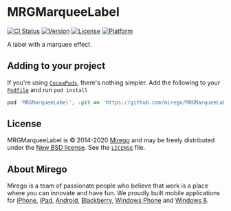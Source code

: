 # MRGMarqueeLabel

[![CI Status](http://img.shields.io/travis/mirego/MRGMarqueeLabel.svg?style=flat)](https://travis-ci.org/mirego/MRGMarqueeLabel)
[![Version](https://img.shields.io/cocoapods/v/MRGMarqueeLabel.svg?style=flat)](http://cocoadocs.org/docsets/MRGMarqueeLabel)
[![License](https://img.shields.io/cocoapods/l/MRGMarqueeLabel.svg?style=flat)](http://cocoadocs.org/docsets/MRGMarqueeLabel)
[![Platform](https://img.shields.io/cocoapods/p/MRGMarqueeLabel.svg?style=flat)](http://cocoadocs.org/docsets/MRGMarqueeLabel)

A label with a marquee effect.

## Adding to your project

If you're using [`CocoaPods`](http://cocoapods.org/), there's nothing simpler.
Add the following to your [`Podfile`](http://docs.cocoapods.org/podfile.html)
and run `pod install`

```ruby
pod 'MRGMarqueeLabel', :git => 'https://github.com/mirego/MRGMarqueeLabel.iOS.git'
```

## License

MRGMarqueeLabel is © 2014-2020 [Mirego](http://www.mirego.com) and may be freely
distributed under the [New BSD license](http://opensource.org/licenses/BSD-3-Clause).
See the [`LICENSE`](https://github.com/mirego/MRGMarqueeLabel.iOS/blob/master/LICENSE) file.

## About Mirego

Mirego is a team of passionate people who believe that work is a place where you can innovate and have fun.
We proudly built mobile applications for
[iPhone](http://mirego.com/en/iphone-app-development/ "iPhone application development"),
[iPad](http://mirego.com/en/ipad-app-development/ "iPad application development"),
[Android](http://mirego.com/en/android-app-development/ "Android application development"),
[Blackberry](http://mirego.com/en/blackberry-app-development/ "Blackberry application development"),
[Windows Phone](http://mirego.com/en/windows-phone-app-development/ "Windows Phone application development") and
[Windows 8](http://mirego.com/en/windows-8-app-development/ "Windows 8 application development").
